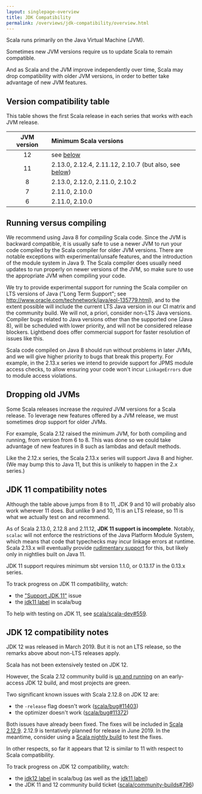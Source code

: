```yaml
---
layout: singlepage-overview
title: JDK Compatibility
permalink: /overviews/jdk-compatibility/overview.html
---
```


Scala runs primarily on the Java Virtual Machine (JVM).

Sometimes new JVM versions require us to update Scala to remain compatible.

And as Scala and the JVM improve independently over time, Scala may drop compatibility with older JVM versions, in order to better take advantage of new JVM features.

## Version compatibility table

This table shows the first Scala release in each series that works with each JVM release.

| JVM version | Minimum Scala versions                                                                        |
|:-----------:|:----------------------------------------------------------------------------------------------|
| 12          | see [below](#jdk-12-compatibility-notes)                                                      |
| 11          | 2.13.0, 2.12.4, 2.11.12, 2.10.7 (but also, see [below](#jdk-11-compatibility-notes))          |
| 8           | 2.13.0, 2.12.0, 2.11.0, 2.10.2                                                                |
| 7           | 2.11.0, 2.10.0                                                                                |
| 6           | 2.11.0, 2.10.0                                                                                |

## Running versus compiling

We recommend using Java 8 for *compiling* Scala code. Since the JVM is backward compatible, it is usually safe to use a newer JVM to *run* your code compiled by the Scala compiler for older JVM versions. There are notable exceptions with experimental/unsafe features, and the introduction of the module system in Java 9. The Scala compiler does usually need updates to run properly on newer versions of the JVM, so make sure to use the appropriate JVM when compiling your code.

We try to provide experimental support for running the Scala compiler on LTS versions of Java ("Long Term Support"; see <http://www.oracle.com/technetwork/java/eol-135779.html>), and to the extent possible will include the current LTS Java version in our CI matrix and the community build. We will not, a priori, consider non-LTS Java versions. Compiler bugs related to Java versions other than the supported one (Java 8), will be scheduled with lower priority, and will not be considered release blockers. Lightbend does offer commercial support for faster resolution of issues like this.

Scala code compiled on Java 8 should run without problems in later JVMs, and we will give higher priority to bugs that break this property. For example, in the 2.13.x series we intend to provide support for JPMS module access checks, to allow ensuring your code won't incur `LinkageErrors` due to module access violations.

## Dropping old JVMs

Some Scala releases increase the *required* JVM versions for a Scala release. To leverage new features offered by a JVM release, we must sometimes drop support for older JVMs.

For example, Scala 2.12 raised the minimum JVM, for both compiling and running, from version from 6 to 8. This was done so we could take advantage of new features in 8 such as lambdas and default methods.

Like the 2.12.x series, the Scala 2.13.x series will support Java 8 and higher. (We may bump this to Java 11, but this is unlikely to happen in the 2.x series.)

## JDK 11 compatibility notes

Although the table above jumps from 8 to 11, JDK 9 and 10 will probably also work wherever 11 does. But unlike 9 and 10, 11 is an LTS release, so 11 is what we actually test on and recommend.

As of Scala 2.13.0, 2.12.8 and 2.11.12, **JDK 11 support is incomplete**. Notably, `scalac` will not enforce the restrictions of the Java Platform Module System, which means that code that typechecks may incur linkage errors at runtime. Scala 2.13.x will eventually provide [rudimentary support](https://github.com/scala/scala/pull/7218) for this, but likely only in nightlies built on Java 11.

JDK 11 support requires minimum sbt version 1.1.0, or 0.13.17 in the 0.13.x series.

To track progress on JDK 11 compatibility, watch:

* the ["Support JDK 11"](https://github.com/scala/scala-dev/issues/139 "scala/scala-dev #139") issue
* the [jdk11 label](https://github.com/scala/bug/labels/jdk11) in scala/bug

To help with testing on JDK 11, see [scala/scala-dev#559](https://github.com/scala/scala-dev/issues/559).

## JDK 12 compatibility notes

JDK 12 was released in March 2019.  But it is not an LTS release, so the remarks above about non-LTS releases apply.

Scala has not been extensively tested on JDK 12.

However, the Scala 2.12 community build is [up and running](https://scala-ci.typesafe.com/view/scala-2.12.x/job/scala-2.12.x-jdk12-integrate-community-build/) on an early-access JDK 12 build, and most projects are green.

Two significant known issues with Scala 2.12.8 on JDK 12 are:

* the `-release` flag doesn't work ([scala/bug#11403](https://github.com/scala/bug/issues/11403))
* the optimizer doesn't work ([scala/bug#11372](https://github.com/scala/bug/issues/11372))

Both issues have already been fixed.  The fixes will be included in [Scala 2.12.9](https://github.com/scala/scala/milestone/77).  2.12.9 is tentatively planned for release in June 2019.  In the meantime, consider using a [Scala nightly build](https://stackoverflow.com/questions/40622878/how-do-i-tell-sbt-to-use-a-nightly-build-of-scala-2-12-or-2-13) to test the fixes.

In other respects, so far it appears that 12 is similar to 11 with respect to Scala compatibility.

To track progress on JDK 12 compatibility, watch:

* the [jdk12 label](https://github.com/scala/bug/labels/jdk12) in scala/bug (as well as the [jdk11 label](https://github.com/scala/bug/labels/jdk11))
* the JDK 11 and 12 community build ticket ([scala/community-builds#796](https://github.com/scala/community-builds/issues/796))
